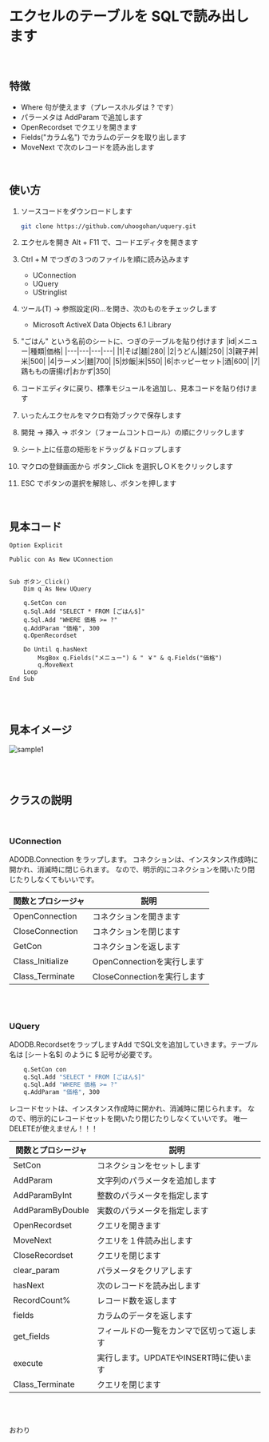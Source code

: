 # エクセルのテーブルを SQLで読み出します
<br>

## 特徴
* Where 句が使えます（プレースホルダは ? です）
* パラーメタは AddParam で追加します
* OpenRecordset でクエリを開きます
* Fields("カラム名") でカラムのデータを取り出します
* MoveNext で次のレコードを読み出します
 
<br>
 
## 使い方

1. ソースコードをダウンロードします
   ``` bash
   git clone https://github.com/uhoogohan/uquery.git
   ```
1. エクセルを開き Alt + F11 で、コードエディタを開きます
 
1. Ctrl + M でつぎの３つのファイルを順に読み込みます
   * UConnection
   * UQuery
   * UStringlist
1. ツール(T) -> 参照設定(R)...を開き、次のものをチェックします
   * Microsoft ActiveX Data Objects 6.1 Library
1. "ごはん" という名前のシートに、つぎのテーブルを貼り付けます
   |id|メニュー|種類|価格|
   |---|---|---|---|
   |1|そば|麺|280|
   |2|うどん|麺|250|
   |3|親子丼|米|500|
   |4|ラーメン|麺|700|
   |5|炒飯|米|550|
   |6|ホッピーセット|酒|600|
   |7|鶏ももの唐揚げ|おかず|350|
1. コードエディタに戻り、標準モジュールを追加し、見本コードを貼り付けます
1. いったんエクセルをマクロ有効ブックで保存します
1. 開発 -> 挿入 -> ボタン（フォームコントロール）の順にクリックします
1. シート上に任意の矩形をドラッグ＆ドロップします
1. マクロの登録画面から ボタン_Click を選択しＯＫをクリックします
1. ESC でボタンの選択を解除し、ボタンを押します
 
<br>
 
## 見本コード
 
```vba
Option Explicit

Public con As New UConnection


Sub ボタン_Click()
    Dim q As New UQuery

    q.SetCon con
    q.Sql.Add "SELECT * FROM [ごはん$]"
    q.Sql.Add "WHERE 価格 >= ?"
    q.AddParam "価格", 300
    q.OpenRecordset

    Do Until q.hasNext
        MsgBox q.Fields("メニュー") & " ￥" & q.Fields("価格")
        q.MoveNext
    Loop
End Sub
```

<br><br>
## 見本イメージ
![sample1](https://cdn-ak.f.st-hatena.com/images/fotolife/u/uhoo/20181123/20181123162004.gif)
 
 
<br><br>
## クラスの説明
 
<br>
 
### UConnection
 

ADODB.Connection をラップします。
コネクションは、インスタンス作成時に開かれ、消滅時に閉じられます。
なので、明示的にコネクションを開いたり閉じたりしなくてもいいです。
 
 
|関数とプロシージャ|説明|
|---|---|
|OpenConnection|コネクションを開きます|	
|CloseConnection|コネクションを閉じます|
|GetCon|コネクションを返します|
|Class_Initialize|OpenConnectionを実行します|
|Class_Terminate|CloseConnectionを実行します|
 
<br><br>
 
### UQuery
 

ADODB.RecordsetをラップしますAdd でSQL文を追加していきます。テーブル名は [シート名$] のように $ 記号が必要です。
 
``` vb
    q.SetCon con
    q.Sql.Add "SELECT * FROM [ごはん$]"
    q.Sql.Add "WHERE 価格 >= ?"
    q.AddParam "価格", 300
```
 
レコードセットは、インスタンス作成時に開かれ、消滅時に閉じられます。
なので、明示的にレコードセットを開いたり閉じたりしなくていいです。
唯一DELETEが使えません！！！
 
 
|関数とプロシージャ|説明|
|---|---|
|SetCon|コネクションをセットします|
|AddParam|文字列のパラメータを追加します|
|AddParamByInt|整数のパラメータを指定します|
|AddParamByDouble|実数のパラメータを指定します|
|OpenRecordset|クエリを開きます|
|MoveNext|クエリを１件読み出します|
|CloseRecordset|クエリを閉じます|
|clear_param|パラメータをクリアします|
|hasNext|次のレコードを読み出します|
|RecordCount%|レコード数を返します|
|fields|カラムのデータを返します|
|get_fields|フィールドの一覧をカンマで区切って返します|
|execute|実行します。UPDATEやINSERT時に使います|
|Class_Terminate|クエリを閉じます|
 
<br><br>
 
 
おわり
